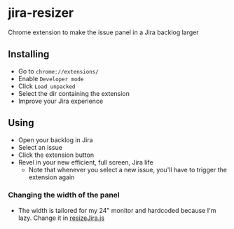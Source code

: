 # jira-resizer
Chrome extension to make the issue panel in a Jira backlog larger

## Installing
* Go to `chrome://extensions/`
* Enable `Developer mode`
* Click `Load unpacked`
* Select the dir containing the extension
* Improve your Jira experience

## Using
* Open your backlog in Jira
* Select an issue
* Click the extension button
* Revel in your new efficient, full screen, Jira life
  * Note that whenever you select a new issue, you'll have to trigger the extension again

### Changing the width of the panel
* The width is tailored for my 24" monitor and hardcoded because I'm lazy. Change it in [resizeJira.js](resizeJira.js)

